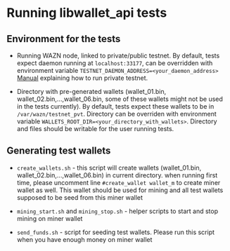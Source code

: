 # Running libwallet_api tests

## Environment for the tests
* Running WAZN node, linked to private/public testnet.
  By default, tests expect daemon running at ```localhost:33177```,
  can be overridden with environment variable ```TESTNET_DAEMON_ADDRESS=<your_daemon_address>```
  [Manual](https://github.com/moneroexamples/private-testnet) explaining how to run private testnet.

* Directory with pre-generated wallets
  (wallet_01.bin, wallet_02.bin,...,wallet_06.bin, some of these wallets might not be used in the tests currently).
  By default, tests expect these wallets to be in ```/var/wazn/testnet_pvt```.
  Directory can be overriden with environment variable ```WALLETS_ROOT_DIR=<your_directory_with_wallets>```.
  Directory and files should be writable for the user running tests.


## Generating test wallets
* ```create_wallets.sh``` - this script will create wallets (wallet_01.bin, wallet_02.bin,...,wallet_06.bin) in current directory.
  when running first time, please uncomment line ```#create_wallet wallet_m``` to create miner wallet as well.
  This wallet should be used for mining and all test wallets supposed to be seed from this miner wallet

* ```mining_start.sh``` and ```mining_stop.sh``` - helper scripts to start and stop mining on miner wallet

* ```send_funds.sh``` - script for seeding test wallets. Please run this script when you have enough money on miner wallet
